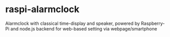 # raspi-alarmclock
Alarmclock with classical time-display and speaker, powered by Raspberry-Pi and node.js backend for web-based setting via webpage/smartphone 
